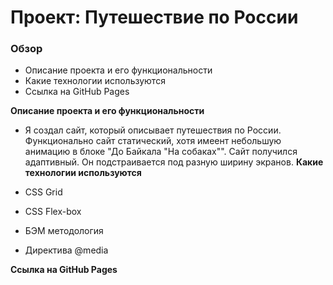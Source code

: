 # Проект: Путешествие по России

### Обзор
* Описание проекта и его функциональности
* Какие  технологии используются
* Ссылка на GitHub Pages

**Описание проекта и его функциональности**

* Я создал сайт, который описывает путешествия по России.
Функционально сайт статический, хотя имеент небольшую анимацию в блоке "До Байкала "На собаках"".
Сайт получился адаптивный. Он подстраивается под разную ширину экранов.
**Какие  технологии используются**

* CSS Grid
* CSS Flex-box
* БЭМ методология
*  Директива @media 


**Ссылка на GitHub Pages**


